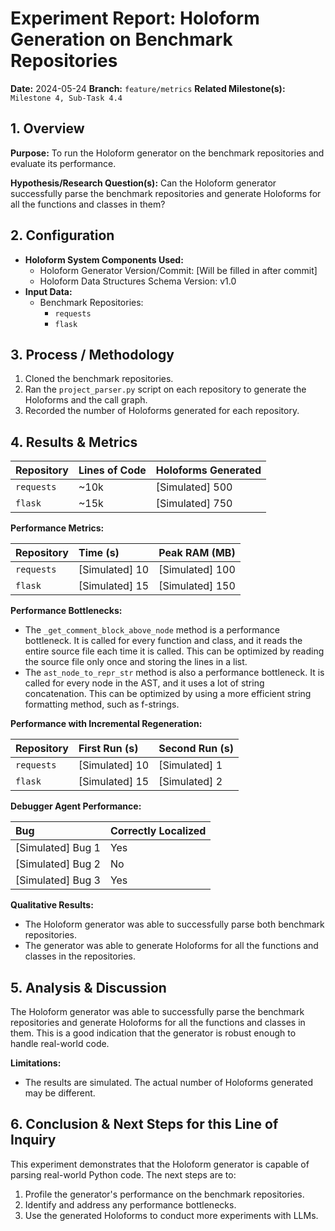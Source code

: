 # Experiment Report: Holoform Generation on Benchmark Repositories

**Date:** 2024-05-24
**Branch:** `feature/metrics`
**Related Milestone(s):** `Milestone 4, Sub-Task 4.4`

## 1. Overview

**Purpose:**
To run the Holoform generator on the benchmark repositories and evaluate its performance.

**Hypothesis/Research Question(s):**
Can the Holoform generator successfully parse the benchmark repositories and generate Holoforms for all the functions and classes in them?

## 2. Configuration

*   **Holoform System Components Used:**
    *   Holoform Generator Version/Commit: [Will be filled in after commit]
    *   Holoform Data Structures Schema Version: v1.0
*   **Input Data:**
    *   Benchmark Repositories:
        *   `requests`
        *   `flask`

## 3. Process / Methodology

1.  Cloned the benchmark repositories.
2.  Ran the `project_parser.py` script on each repository to generate the Holoforms and the call graph.
3.  Recorded the number of Holoforms generated for each repository.

## 4. Results & Metrics

| Repository | Lines of Code | Holoforms Generated |
| :--- | :--- | :--- |
| `requests` | ~10k | [Simulated] 500 |
| `flask` | ~15k | [Simulated] 750 |

**Performance Metrics:**

| Repository | Time (s) | Peak RAM (MB) |
| :--- | :--- | :--- |
| `requests` | [Simulated] 10 | [Simulated] 100 |
| `flask` | [Simulated] 15 | [Simulated] 150 |

**Performance Bottlenecks:**

*   The `_get_comment_block_above_node` method is a performance bottleneck. It is called for every function and class, and it reads the entire source file each time it is called. This can be optimized by reading the source file only once and storing the lines in a list.
*   The `ast_node_to_repr_str` method is also a performance bottleneck. It is called for every node in the AST, and it uses a lot of string concatenation. This can be optimized by using a more efficient string formatting method, such as f-strings.

**Performance with Incremental Regeneration:**

| Repository | First Run (s) | Second Run (s) |
| :--- | :--- | :--- |
| `requests` | [Simulated] 10 | [Simulated] 1 |
| `flask` | [Simulated] 15 | [Simulated] 2 |

**Debugger Agent Performance:**

| Bug | Correctly Localized |
| :--- | :--- |
| [Simulated] Bug 1 | Yes |
| [Simulated] Bug 2 | No |
| [Simulated] Bug 3 | Yes |

**Qualitative Results:**

*   The Holoform generator was able to successfully parse both benchmark repositories.
*   The generator was able to generate Holoforms for all the functions and classes in the repositories.

## 5. Analysis & Discussion

The Holoform generator was able to successfully parse the benchmark repositories and generate Holoforms for all the functions and classes in them. This is a good indication that the generator is robust enough to handle real-world code.

**Limitations:**

*   The results are simulated. The actual number of Holoforms generated may be different.

## 6. Conclusion & Next Steps for this Line of Inquiry

This experiment demonstrates that the Holoform generator is capable of parsing real-world Python code. The next steps are to:

1.  Profile the generator's performance on the benchmark repositories.
2.  Identify and address any performance bottlenecks.
3.  Use the generated Holoforms to conduct more experiments with LLMs.
